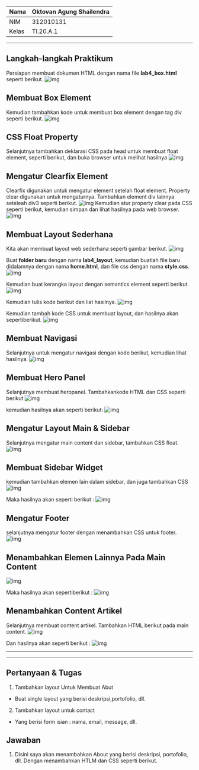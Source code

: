 | Nama  | Oktovan Agung Shailendra|
|-------|-------------------------|
|NIM    |312010131                |
| Kelas | TI.20.A.1               |

---

## Langkah-langkah Praktikum
Persiapan membuat dokumen HTML dengan nama file **lab4_box.html** seperti berikut.
![img](img/img1.png)

## Membuat Box Element
Kemudian tambahkan kode untuk membuat box element dengan tag div seperti berikut.
![img](img/img2.png)

## CSS Float Property
Selanjutnya tambahkan deklarasi CSS pada head untuk membuat float element, seperti berikut, dan buka browser untuk melihat hasilnya
![img](img/img3.png)

## Mengatur Clearfix Element
Clearfix digunakan untuk mengatur element setelah float element. Property clear digunakan untuk mengaturnya.
Tambahkan element div lainnya seteleah div3 seperti berikut.
![img](img/img4.png)
Kemudian atur property clear pada CSS seperti berikut, kemudian simpan dan lihat hasilnya pada web browser.
![img](img/img5.png)

## Membuat Layout Sederhana
Kita akan membuat layout web sederhana seperti gambar berikut.
![img](img/layout.png)

Buat **folder baru** dengan nama **lab4_layout**, kemudian buatlah file baru didalamnya dengan nama **home.html**, dan file css dengan nama **style.css**.
![img](img/img6.png)

Kemudian buat kerangka layout dengan semantics element seperti berikut.
![img](img/kerangkalayout.png)

Kemudian tulis kode berikut dan liat hasilnya.
![img](img/img7.png)

Kemudian tambah kode CSS untuk membuat layout, dan hasilnya akan sepertiberikut.
![img](img/img8.png)

## Membuat Navigasi
Selanjutnya untuk mengatur navigasi dengan kode berikut, kemudian lihat hasilnya.
![img](img/img9.png)

## Membuat Hero Panel
Selanjutnya membuat heropanel. Tambahkankode HTML dan CSS seperti berikut
![img](img/img10.png)

kemudian hasilnya akan seperti berikut:
![img](img/img11.png)

## Mengatur Layout Main & Sidebar
Selanjutnya mengatur main content dan sidebar, tambahkan CSS float.
![img](img/img12.png)

## Membuat Sidebar Widget
kemudian tambahkan elemen lain dalam sidebar, dan juga tambahkan CSS
![img](img/img13.png)

Maka hasilnya akan seperti berikut :
![img](img/img14.png)

## Mengatur Footer
selanjutnya mengatur footer dengan menambahkan CSS untuk footer.
![img](img/img15.png)

## Menambahkan Elemen Lainnya Pada Main Content
![img](img/img16.png)

Maka hasilnya akan sepertiberikut :
![img](img/img17.png)

## Menambahkan Content Artikel
Selanjutnya membuat content artikel. Tambahkan HTML berikut pada main content.
![img](img/img18.png)

Dan hasilnya akan seperti berikut :
![img](img/img19.png)

----
----

## Pertanyaan & Tugas 

1. Tambahkan layout Untuk Membuat Abut
- Buat single layout yang berisi deskripsi,portofolio, dll.
2. Tambahkan layout untuk contact
- Yang berisi form isian : nama, email, message, dll.

## Jawaban

1. Disini saya akan menambahkan About yang berisi deskripsi, portofolio, dll. 
Dengan menambahkan HTLM dan CSS seperti berikut.